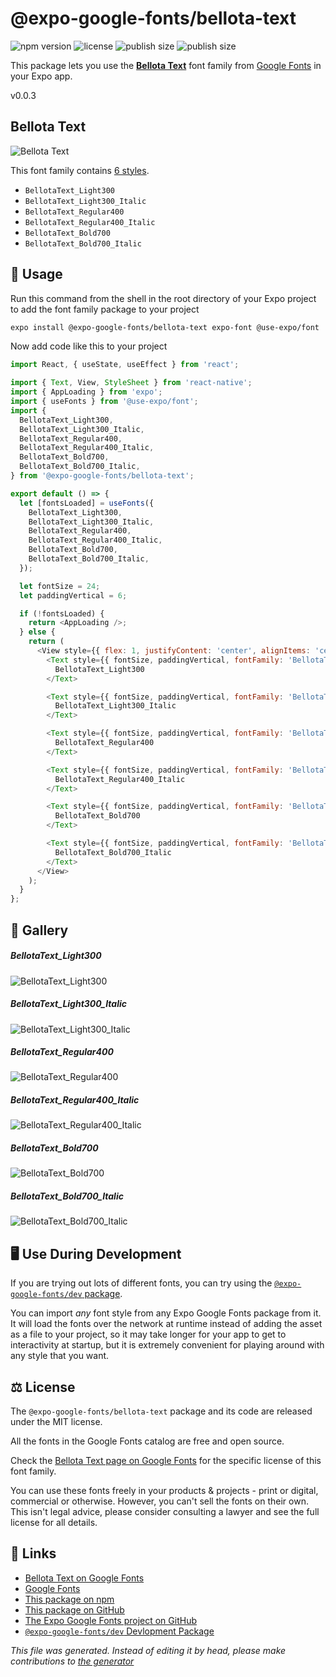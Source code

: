 # @expo-google-fonts/bellota-text

![npm version](https://flat.badgen.net/npm/v/@expo-google-fonts/bellota-text)
![license](https://flat.badgen.net/github/license/expo/google-fonts)
![publish size](https://flat.badgen.net/packagephobia/install/@expo-google-fonts/bellota-text)
![publish size](https://flat.badgen.net/packagephobia/publish/@expo-google-fonts/bellota-text)

This package lets you use the [**Bellota Text**](https://fonts.google.com/specimen/Bellota+Text) font family from [Google Fonts](https://fonts.google.com/) in your Expo app.

v0.0.3

## Bellota Text

![Bellota Text](./font-family.png)

This font family contains [6 styles](#gallery).

- `BellotaText_Light300`
- `BellotaText_Light300_Italic`
- `BellotaText_Regular400`
- `BellotaText_Regular400_Italic`
- `BellotaText_Bold700`
- `BellotaText_Bold700_Italic`

## 🔡 Usage

Run this command from the shell in the root directory of your Expo project to add the font family package to your project
```sh
expo install @expo-google-fonts/bellota-text expo-font @use-expo/font
```

Now add code like this to your project
```js
import React, { useState, useEffect } from 'react';

import { Text, View, StyleSheet } from 'react-native';
import { AppLoading } from 'expo';
import { useFonts } from '@use-expo/font';
import {
  BellotaText_Light300,
  BellotaText_Light300_Italic,
  BellotaText_Regular400,
  BellotaText_Regular400_Italic,
  BellotaText_Bold700,
  BellotaText_Bold700_Italic,
} from '@expo-google-fonts/bellota-text';

export default () => {
  let [fontsLoaded] = useFonts({
    BellotaText_Light300,
    BellotaText_Light300_Italic,
    BellotaText_Regular400,
    BellotaText_Regular400_Italic,
    BellotaText_Bold700,
    BellotaText_Bold700_Italic,
  });

  let fontSize = 24;
  let paddingVertical = 6;

  if (!fontsLoaded) {
    return <AppLoading />;
  } else {
    return (
      <View style={{ flex: 1, justifyContent: 'center', alignItems: 'center' }}>
        <Text style={{ fontSize, paddingVertical, fontFamily: 'BellotaText_Light300' }}>
          BellotaText_Light300
        </Text>

        <Text style={{ fontSize, paddingVertical, fontFamily: 'BellotaText_Light300_Italic' }}>
          BellotaText_Light300_Italic
        </Text>

        <Text style={{ fontSize, paddingVertical, fontFamily: 'BellotaText_Regular400' }}>
          BellotaText_Regular400
        </Text>

        <Text style={{ fontSize, paddingVertical, fontFamily: 'BellotaText_Regular400_Italic' }}>
          BellotaText_Regular400_Italic
        </Text>

        <Text style={{ fontSize, paddingVertical, fontFamily: 'BellotaText_Bold700' }}>
          BellotaText_Bold700
        </Text>

        <Text style={{ fontSize, paddingVertical, fontFamily: 'BellotaText_Bold700_Italic' }}>
          BellotaText_Bold700_Italic
        </Text>
      </View>
    );
  }
};

```

## 📖 Gallery

##### BellotaText_Light300
![BellotaText_Light300](./a0643b4ed7b9e5fe0a6023e98e3c731ac5ed3dd6a93688e6d319415902455806.ttf.png)

##### BellotaText_Light300_Italic
![BellotaText_Light300_Italic](./e0b3916debc6fdfc7a7fd3129785215a68039360ca58fff2137a5855ee962138.ttf.png)

##### BellotaText_Regular400
![BellotaText_Regular400](./bd71701b5f03e11645c6c76521346bb0658b950d8e568f92dbad4c0f832775eb.ttf.png)

##### BellotaText_Regular400_Italic
![BellotaText_Regular400_Italic](./cab1408381b8c09a1322d14913d773a9ecd2af835363efced81df2db8aa5107b.ttf.png)

##### BellotaText_Bold700
![BellotaText_Bold700](./4c08136cdca5423cf6e4f79255b1d8968b3ce107c396b03445f6c49c286dd349.ttf.png)

##### BellotaText_Bold700_Italic
![BellotaText_Bold700_Italic](./ec9c1edafbe6c75409ba2200628821ee1f0dbad581d6f79db100aeb366b12ee4.ttf.png)


## 🖥️ Use During Development

If you are trying out lots of different fonts, you can try using the [`@expo-google-fonts/dev` package](https://github.com/expo/google-fonts/tree/master/font-packages/dev#readme).

You can import *any* font style from any Expo Google Fonts package from it. It will load the fonts
over the network at runtime instead of adding the asset as a file to your project, so it may take longer
for your app to get to interactivity at startup, but it is extremely convenient
for playing around with any style that you want.

## ⚖️ License

The `@expo-google-fonts/bellota-text` package and its code are released under the MIT license.

All the fonts in the Google Fonts catalog are free and open source.

Check the [Bellota Text page on Google Fonts](https://fonts.google.com/specimen/Bellota+Text) for the specific license of this font family.

You can use these fonts freely in your products & projects - print or digital, commercial or otherwise. However, you can't sell the fonts on their own. This isn't legal advice, please consider consulting a lawyer and see the full license for all details.

## 🔗 Links

- [Bellota Text on Google Fonts](https://fonts.google.com/specimen/Bellota+Text)
- [Google Fonts](https://fonts.google.com/)
- [This package on npm](https://www.npmjs.com/package/@expo-google-fonts/bellota-text)
- [This package on GitHub](https://github.com/expo/google-fonts/tree/master/font-packages/bellota-text)
- [The Expo Google Fonts project on GitHub](https://github.com/expo/google-fonts)
- [`@expo-google-fonts/dev` Devlopment Package](https://github.com/expo/google-fonts/tree/master/font-packages/dev)


*This file was generated. Instead of editing it by head, please make contributions to [the generator](https://github.com/expo/google-fonts/tree/master/packages/generator)*
